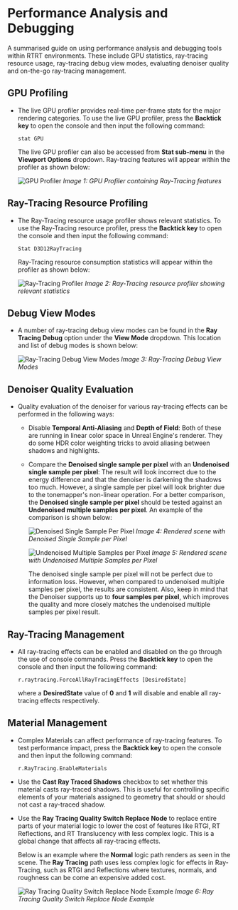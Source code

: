 # Performance Analysis and Debugging

A summarised guide on using performance analysis and debugging tools within RTRT environments. These include GPU statistics, ray-tracing resource usage, ray-tracing debug view modes, evaluating denoiser quality and on-the-go ray-tracing management.

## GPU Profiling
* The live GPU profiler provides real-time per-frame stats for the major rendering categories. To use the live GPU profiler, press the **Backtick key** to open the console and then input the following command:
  
  ```
  stat GPU
  ```

  The live GPU profiler can also be accessed from **Stat sub-menu** in the **Viewport Options** dropdown. Ray-tracing features will appear within the profiler as shown below:
  
  ![GPU Profiler](https://docs.unrealengine.com/Images/Engine/Rendering/RayTracing/GPUStats1.jpg)
  *Image 1: GPU Profiler containing Ray-Tracing features*

## Ray-Tracing Resource Profiling
* The Ray-Tracing resource usage profiler shows relevant statistics. To use the Ray-Tracing resource profiler, press the **Backtick key** to open the console and then input the following command:
  
  ```
  Stat D3D12RayTracing
  ```

  Ray-Tracing resource consumption statistics will appear within the profiler as shown below:
  
  ![Ray-Tracing Profiler](https://docs.unrealengine.com/Images/Engine/Rendering/RayTracing/StatD3D12RayTracing.jpg)
  *Image 2: Ray-Tracing resource profiler showing relevant statistics*

## Debug View Modes
* A number of ray-tracing debug view modes can be found in the **Ray Tracing Debug** option under the **View Mode** dropdown. This location and list of debug modes is shown below:

  ![Ray-Tracing Debug View Modes](https://docs.unrealengine.com/Images/Engine/Rendering/RayTracing/RT_DebugOptions.png)
  *Image 3: Ray-Tracing Debug View Modes*

## Denoiser Quality Evaluation
* Quality evaluation of the denoiser for various ray-tracing effects can be performed in the following ways:

  * Disable **Temporal Anti-Aliasing** and **Depth of Field**: Both of these are running in linear color space in Unreal Engine's renderer. They do some HDR color weighting tricks to avoid aliasing between shadows and highlights.

  * Compare the **Denoised single sample per pixel** with an **Undenoised single sample per pixel**: The result will look incorrect due to the energy difference and that the denoiser is darkening the shadows too much. However, a single sample per pixel will look brighter due to the tonemapper's non-linear operation. For a better comparison, the **Denoised single sample per pixel** should be tested against an **Undenoised multiple samples per pixel**. An example of the comparison is shown below:

    ![Denoised Single Sample Per Pixel](https://docs.unrealengine.com/Images/Engine/Rendering/RayTracing/RT_Denoiser_SingleSample.jpg)
    *Image 4: Rendered scene with Denoised Single Sample per Pixel*

    ![Undenoised Multiple Samples per Pixel](https://docs.unrealengine.com/Images/Engine/Rendering/RayTracing/RT_Denoiser_MultiSamples.jpg)
    *Image 5: Rendered scene with Undenoised Multiple Samples per Pixel*

    The denoised single sample per pixel will not be perfect due to information loss. However, when compared to undenoised multiple samples per pixel, the results are consistent. Also, keep in mind that the Denoiser supports up to **four samples per pixel**, which improves the quality and more closely matches the undenoised multiple samples per pixel result.

## Ray-Tracing Management
* All ray-tracing effects can be enabled and disabled on the go through the use of console commands. Press the **Backtick key** to open the console and then input the following command:
  
    ```
    r.raytracing.ForceAllRayTracingEffects [DesiredState]
    ```

    where a **DesiredState** value of **0** and **1** will disable and enable all ray-tracing effects respectively.

## Material Management
* Complex Materials can affect performance of ray-tracing features. To test performance impact, press the **Backtick key** to open the console and then input the following command:
  
    ```
    r.RayTracing.EnableMaterials
    ```

* Use the **Cast Ray Traced Shadows** checkbox to set whether this material casts ray-traced shadows. This is useful for controlling specific elements of your materials assigned to geometry that should or should not cast a ray-traced shadow.

* Use the **Ray Tracing Quality Switch Replace Node** to replace entire parts of your material logic to lower the cost of features like RTGI, RT Reflections, and RT Translucency with less complex logic. This is a global change that affects all ray-tracing effects. 
  
    Below is an example where the **Normal** logic path renders as seen in the scene. The **Ray Tracing** path uses less complex logic for effects in Ray-Tracing, such as RTGI and Reflections where textures, normals, and roughness can be come an expensive added cost.

    ![Ray Tracing Quality Switch Replace Node Example](https://docs.unrealengine.com/Images/Engine/Rendering/RayTracing/RT_MaterialQualitySwitch.png)
    *Image 6: Ray Tracing Quality Switch Replace Node Example*